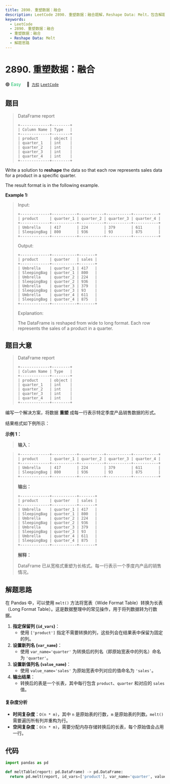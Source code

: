 ```yaml
---
title: 2890. 重塑数据：融合
description: LeetCode 2890. 重塑数据：融合题解，Reshape Data: Melt，包含解题思路、复杂度分析以及完整的 JavaScript 代码实现。
keywords:
  - LeetCode
  - 2890. 重塑数据：融合
  - 重塑数据：融合
  - Reshape Data: Melt
  - 解题思路
---
```


# 2890. 重塑数据：融合

🟢 <font color=#15bd66>Easy</font>&emsp; 🔗&ensp;[`力扣`](https://leetcode.cn/problems/reshape-data-melt) [`LeetCode`](https://leetcode.com/problems/reshape-data-melt)

## 题目

> DataFrame report
>
> ```
> +-------------+--------+
> | Column Name | Type   |
> +-------------+--------+
> | product     | object |
> | quarter_1   | int    |
> | quarter_2   | int    |
> | quarter_3   | int    |
> | quarter_4   | int    |
> +-------------+--------+
> ```

Write a solution to **reshape** the data so that each row represents sales
data for a product in a specific quarter.

The result format is in the following example.

**Example 1:**

> Input:
>
> ```
> +-------------+-----------+-----------+-----------+-----------+
> | product     | quarter_1 | quarter_2 | quarter_3 | quarter_4 |
> +-------------+-----------+-----------+-----------+-----------+
> | Umbrella    | 417       | 224       | 379       | 611       |
> | SleepingBag | 800       | 936       | 93        | 875       |
> +-------------+-----------+-----------+-----------+-----------+
> ```
>
> Output:
>
> ```
> +-------------+-----------+-------+
> | product     | quarter   | sales |
> +-------------+-----------+-------+
> | Umbrella    | quarter_1 | 417   |
> | SleepingBag | quarter_1 | 800   |
> | Umbrella    | quarter_2 | 224   |
> | SleepingBag | quarter_2 | 936   |
> | Umbrella    | quarter_3 | 379   |
> | SleepingBag | quarter_3 | 93    |
> | Umbrella    | quarter_4 | 611   |
> | SleepingBag | quarter_4 | 875   |
> +-------------+-----------+-------+
> ```
>
> Explanation:
>
> The DataFrame is reshaped from wide to long format. Each row represents the sales of a product in a quarter.

## 题目大意

> DataFrame report
>
> ```
> +-------------+--------+
> | Column Name | Type   |
> +-------------+--------+
> | product     | object |
> | quarter_1   | int    |
> | quarter_2   | int    |
> | quarter_3   | int    |
> | quarter_4   | int    |
> +-------------+--------+
> ```

编写一个解决方案，将数据 **重塑** 成每一行表示特定季度产品销售数据的形式。

结果格式如下例所示：

**示例 1：**

> **输入：**

> ```
> +-------------+-----------+-----------+-----------+-----------+
> | product     | quarter_1 | quarter_2 | quarter_3 | quarter_4 |
> +-------------+-----------+-----------+-----------+-----------+
> | Umbrella    | 417       | 224       | 379       | 611       |
> | SleepingBag | 800       | 936       | 93        | 875       |
> +-------------+-----------+-----------+-----------+-----------+
> ```
>
> **输出：**
>
> ```
> +-------------+-----------+-------+
> | product     | quarter   | sales |
> +-------------+-----------+-------+
> | Umbrella    | quarter_1 | 417   |
> | SleepingBag | quarter_1 | 800   |
> | Umbrella    | quarter_2 | 224   |
> | SleepingBag | quarter_2 | 936   |
> | Umbrella    | quarter_3 | 379   |
> | SleepingBag | quarter_3 | 93    |
> | Umbrella    | quarter_4 | 611   |
> | SleepingBag | quarter_4 | 875   |
> +-------------+-----------+-------+
> ```
>
> **解释：**
>
> DataFrame 已从宽格式重塑为长格式。每一行表示一个季度内产品的销售情况。

## 解题思路

在 Pandas 中，可以使用 `melt()` 方法将宽表（Wide Format Table）转换为长表（Long Format Table）。这是数据整理中的常见操作，用于将列数据转为行数据。

1. **指定保留列 (`id_vars`)**：
   - 使用 `['product']` 指定不需要转换的列，这些列会在结果表中保留为固定的列。
2. **设置新列名 (`var_name`)**：
   - 使用 `var_name='quarter'` 为转换后的列名（即原始宽表中的列名）命名为 `'quarter'`。
3. **设置新值列名 (`value_name`)**：
   - 使用 `value_name='sales'` 为原始宽表中列对应的值命名为 `'sales'`。
4. **输出结果**：
   - 转换后的表是一个长表，其中每行包含 `product`、`quarter` 和对应的 `sales` 值。

#### 复杂度分析

- **时间复杂度**：`O(n * m)`，其中 `n` 是原始表的行数，`m` 是原始表的列数。`melt()` 需要遍历所有列并重构为行。
- **空间复杂度**：`O(n * m)`，需要分配内存存储转换后的长表，每个原始值会占用一行。

## 代码

```python
import pandas as pd

def meltTable(report: pd.DataFrame) -> pd.DataFrame:
  return pd.melt(report, id_vars=['product'], var_name='quarter', value_name='sales')
```
